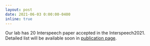 ```yaml
---
layout: post
date: 2021-06-03 0:00:00-0400
inline: true
---
```


Our lab has 20 Interspeech paper accepted in the Interspeech2021. Detailed list will be available soon in <a href="/publications">publication page</a>.
